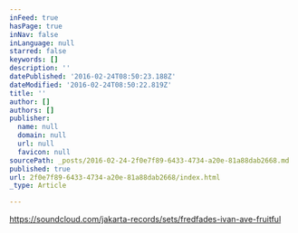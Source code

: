 ```yaml
---
inFeed: true
hasPage: true
inNav: false
inLanguage: null
starred: false
keywords: []
description: ''
datePublished: '2016-02-24T08:50:23.188Z'
dateModified: '2016-02-24T08:50:22.819Z'
title: ''
author: []
authors: []
publisher:
  name: null
  domain: null
  url: null
  favicon: null
sourcePath: _posts/2016-02-24-2f0e7f89-6433-4734-a20e-81a88dab2668.md
published: true
url: 2f0e7f89-6433-4734-a20e-81a88dab2668/index.html
_type: Article

---
```

https://soundcloud.com/jakarta-records/sets/fredfades-ivan-ave-fruitful